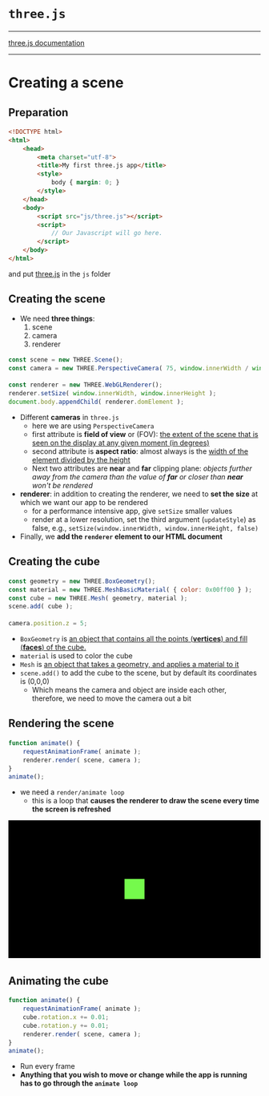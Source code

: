 # `three.js`

---

[three.js documentation](https://threejs.org/docs/index.html#manual/en/introduction/Creating-a-scene)

---

# Creating a scene

## Preparation

```html
<!DOCTYPE html>
<html>
	<head>
		<meta charset="utf-8">
		<title>My first three.js app</title>
		<style>
			body { margin: 0; }
		</style>
	</head>
	<body>
		<script src="js/three.js"></script>
		<script>
			// Our Javascript will go here.
		</script>
	</body>
</html>
```

and put [three.js](https://threejs.org/build/three.js) in the `js` folder

## Creating the scene

- We need **three things**:
	1. scene
	2. camera
	3. renderer

```javascript
const scene = new THREE.Scene();
const camera = new THREE.PerspectiveCamera( 75, window.innerWidth / window.innerHeight, 0.1, 1000 );

const renderer = new THREE.WebGLRenderer();
renderer.setSize( window.innerWidth, window.innerHeight );
document.body.appendChild( renderer.domElement );
```

- Different **cameras** in `three.js`
	- here we are using `PerspectiveCamera`
	- first attribute is **field of view** or (FOV): <u>the extent of the scene that is seen on the display at any given moment (in degrees)</u>
	- second attribute is **aspect ratio**: almost always is the <u>width of the element divided by the height</u>
	- Next two attributes are **near** and **far** clipping plane: *objects further away from the camera than the value of **far** or closer than **near** won't be rendered*
- **renderer**: in addition to creating the renderer, we need to **set the size** at which we want our app to be rendered
	- for a performance intensive app, give `setSize` smaller values
	- render at a lower resolution, set the third argument (`updateStyle`) as false, e.g., `setSize(window.innerWidth, window.innerHeight, false)`
- Finally, we **add the `renderer` element to our HTML document**

## Creating the cube

```js
const geometry = new THREE.BoxGeometry();
const material = new THREE.MeshBasicMaterial( { color: 0x00ff00 } );
const cube = new THREE.Mesh( geometry, material );
scene.add( cube );

camera.position.z = 5;
```

- `BoxGeometry` is <u>an object that contains all the points (**vertices**) and fill (**faces**) of the cube.</u>
- `material` is used to color the cube
- `Mesh` is <u>an object that takes a geometry, and applies a material to it</u>
- `scene.add()` to add the cube to the scene, but by default its coordinates is (0,0,0)
	- Which means the camera and object are inside each other, therefore, we need to move the camera out a bit

## Rendering the scene

```javascript
function animate() {
	requestAnimationFrame( animate );
	renderer.render( scene, camera );
}
animate();
```

- we need a `render/animate loop`
	- this is a loop that **causes the renderer to draw the scene every time the screen is refreshed**

![product so far](img/cube.png)

## Animating the cube

```javascript
function animate() {
	requestAnimationFrame( animate );
    cube.rotation.x += 0.01;
	cube.rotation.y += 0.01;
	renderer.render( scene, camera );
}
animate();
```

- Run every frame
- **Anything that you wish to move or change while the app is running has to go through the `animate loop`**

